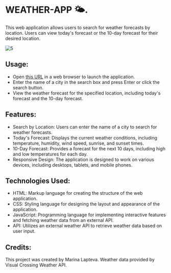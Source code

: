 # WEATHER-APP 🌤️.
This web application allows users to search for weather forecasts by location. Users can view today's forecast or the 10-day forecast for their desired location.

![5](https://github.com/LMV5/Weather-app/assets/111173608/38ca0bf0-35c0-4d96-b439-d7625d82df7f)


## Usage:
- Open [this URL](https://weather-appp1.netlify.app/) in a web browser to launch the application.
- Enter the name of a city in the search box and press Enter or click the search button.
- View the weather forecast for the specified location, including today's forecast and the 10-day forecast.

## Features:
- Search by Location: Users can enter the name of a city to search for weather forecasts.
- Today's Forecast: Displays the current weather conditions, including temperature, humidity, wind speed, sunrise, and sunset times.
- 10-Day Forecast: Provides a forecast for the next 10 days, including high and low temperatures for each day.
- Responsive Design: The application is designed to work on various devices, including desktops, tablets, and mobile phones.

## Technologies Used:
- HTML: Markup language for creating the structure of the web application.
- CSS: Styling language for designing the layout and appearance of the application.
- JavaScript: Programming language for implementing interactive features and fetching weather data from an external API.
- API: Utilizes an external weather API to retrieve weather data based on user input.

## Credits:

This project was created by Marina Lapteva.
Weather data provided by Visual Crossing Weather API.

